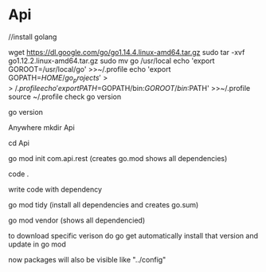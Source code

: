 # Api

//install golang

wget https://dl.google.com/go/go1.14.4.linux-amd64.tar.gz
sudo tar -xvf go1.12.2.linux-amd64.tar.gz
sudo mv go /usr/local
echo 'export GOROOT=/usr/local/go' >>~/.profile
echo 'export GOPATH=$HOME/go_projects' >>~/.profile
echo 'export PATH=$GOPATH/bin:$GOROOT/bin:$PATH' >>~/.profile
source ~/.profile
check go version

go version

Anywhere mkdir Api

cd Api

go mod init com.api.rest (creates go.mod shows all dependencies)

code .

write code with dependency

go mod tidy (install all dependencies and creates go.sum)

go mod vendor (shows all dependencied)

to download specific verison do go get automatically install that version and update in go mod

now packages will also be visible like "../config"
